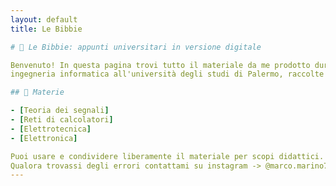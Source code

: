 ```yaml
---
layout: default
title: Le Bibbie

# 📘 Le Bibbie: appunti universitari in versione digitale

Benvenuto! In questa pagina trovi tutto il materiale da me prodotto durante la triennale in
ingegneria informatica all'università degli studi di Palermo, raccolte per anno e materia.

## 📂 Materie

- [Teoria dei segnali]
- [Reti di calcolatori]
- [Elettrotecnica]
- [Elettronica]

Puoi usare e condividere liberamente il materiale per scopi didattici.
Qualora trovassi degli errori contattami su instagram -> @marco.marino747
---
```

